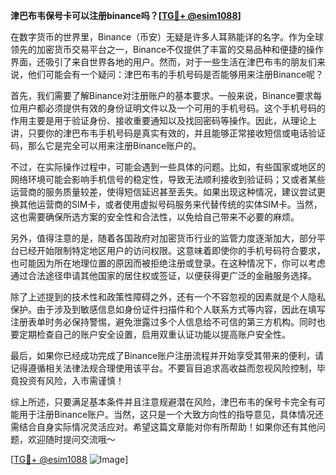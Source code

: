 **津巴布韦保号卡可以注册binance吗？[[TG💪+ @esim1088](https://t.me/s/esim1088)]**

在数字货币的世界里，Binance（币安）无疑是许多人耳熟能详的名字。作为全球领先的加密货币交易平台之一，Binance不仅提供了丰富的交易品种和便捷的操作界面，还吸引了来自世界各地的用户。然而，对于一些生活在津巴布韦的朋友们来说，他们可能会有一个疑问：津巴布韦的手机号码是否能够用来注册Binance呢？

首先，我们需要了解Binance对注册账户的基本要求。一般来说，Binance要求每位用户都必须提供有效的身份证明文件以及一个可用的手机号码。这个手机号码的作用主要是用于验证身份、接收重要通知以及找回密码等操作。因此，从理论上讲，只要你的津巴布韦手机号码是真实有效的，并且能够正常接收短信或电话验证码，那么它是完全可以用来注册Binance账户的。

不过，在实际操作过程中，可能会遇到一些具体的问题。比如，有些国家或地区的网络环境可能会影响手机信号的稳定性，导致无法顺利接收到验证码；又或者某些运营商的服务质量较差，使得短信延迟甚至丢失。如果出现这种情况，建议尝试更换其他运营商的SIM卡，或者使用虚拟号码服务来代替传统的实体SIM卡。当然，这也需要确保所选方案的安全性和合法性，以免给自己带来不必要的麻烦。

另外，值得注意的是，随着各国政府对加密货币行业的监管力度逐渐加大，部分平台已经开始限制特定地区用户的访问权限。这意味着即使你的手机号码符合要求，也可能因为所在地理位置的原因而被拒绝注册或登录。在这种情况下，你可以考虑通过合法途径申请其他国家的居住权或签证，以便获得更广泛的金融服务选择。

除了上述提到的技术性和政策性障碍之外，还有一个不容忽视的因素就是个人隐私保护。由于涉及到敏感信息如身份证件扫描件和个人联系方式等内容，因此在填写注册表单时务必保持警惕，避免泄露过多个人信息给不可信的第三方机构。同时也要定期检查自己的账户安全设置，启用双重认证功能以提高账户安全性。

最后，如果你已经成功完成了Binance账户注册流程并开始享受其带来的便利，请记得遵循相关法律法规合理使用该平台。不要盲目追求高收益而忽视风险控制，毕竟投资有风险，入市需谨慎！

综上所述，只要满足基本条件并且注意规避潜在风险，津巴布韦的保号卡完全有可能用于注册Binance账户。当然，这只是一个大致方向性的指导意见，具体情况还需结合自身实际情况灵活应对。希望这篇文章能对你有所帮助！如果你还有其他问题，欢迎随时提问交流哦～

[[TG💪+ @esim1088](https://t.me/s/esim1088) ![Image](https://i.postimg.cc/4NQfJmqS/Snipaste-2025-05-13-00-14-12.png)]